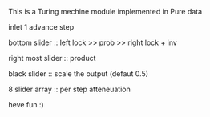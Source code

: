 This is a Turing mechine module implemented in Pure data

inlet 1 advance step

bottom slider :: left lock >> prob >> right lock + inv

right most slider :: product

black slider :: scale the output (defaut 0.5)

8 slider array :: per step atteneuation

heve fun :)
